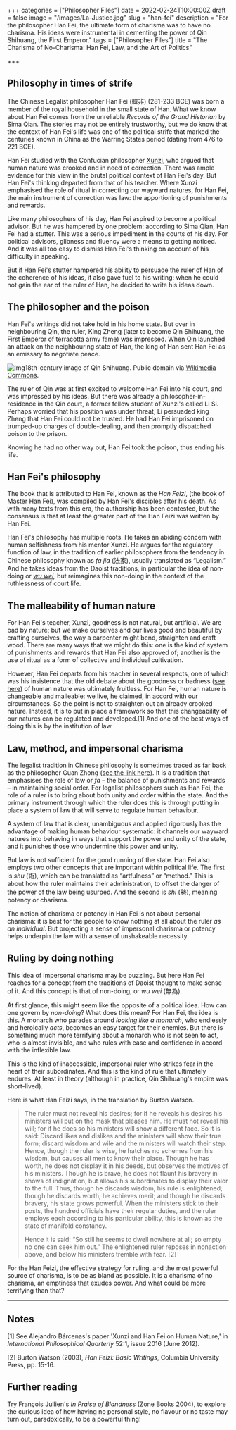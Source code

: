 +++
categories = ["Philosopher Files"]
date = 2022-02-24T10:00:00Z
draft = false
image = "/images/La-Justice.jpg"
slug = "han-fei"
description = "For the philosopher Han Fei, the ultimate form of charisma was to have no charisma. His ideas were instrumental in cementing the power of Qin Shihuang, the First Emperor."
tags = ["Philosopher Files"]
title = "The Charisma of No-Charisma: Han Fei, Law, and the Art of Politics"

+++

## Philosophy in times of strife

The Chinese Legalist philosopher Han Fei (韓非) (281-233 BCE) was born a  member of the royal household in the small state of Han. What we know  about Han Fei comes from the unreliable *Records of the Grand Historian* by Sima Qian. The stories may not be entirely trustworthy, but we do know  that the context of Han Fei's life was one of the political strife that  marked the centuries known in China as the Warring States period (dating from 476 to 221 BCE).

Han Fei studied with the Confucian philosopher [Xunzi](/xunzi), who argued that human nature was crooked and in need of correction.  There was ample evidence for this view in the brutal political context  of Han Fei's day. But Han Fei's thinking departed from that of his  teacher. Where Xunzi emphasised the role of ritual in correcting our  wayward natures, for Han Fei, the main instrument of correction was law: the apportioning of punishments and rewards.

Like many  philosophers of his day, Han Fei aspired to become a political advisor.  But he was hampered by one problem: according to Sima Qian, Han Fei had a stutter. This was a serious impediment in the courts of his day. For  political advisors, glibness and fluency were a means to getting  noticed. And it was all too easy to dismiss Han Fei's thinking on  account of his difficulty in speaking.

But if Han Fei's stutter  hampered his ability to persuade the ruler of Han of the coherence of  his ideas, it also gave fuel to his writing: when he could not gain the  ear of the ruler of Han, he decided to write his ideas down.

## The philosopher and the poison

Han Fei's writings did not take hold in his home state. But over in  neighbouring Qin, the ruler, King Zheng (later to become Qin Shihuang,  the First Emperor of terracotta army fame) was impressed. When Qin  launched an attack on the neighbouring state of Han, the king of Han  sent Han Fei as an emissary to negotiate peace. 

![img](/images/QinShiHuang18thCentury.jpg)18th-century image of Qin Shihuang. Public domain via [Wikimedia Commons](https://commons.wikimedia.org/wiki/File:QinShiHuang18thCentury.jpg).

The ruler of Qin was at first excited to welcome Han Fei into his court,  and was impressed by his ideas. But there was already a  philosopher-in-residence in the Qin court, a former fellow student of  Xunzi's called Li Si. Perhaps worried that his position was under  threat, Li persuaded king Zheng that Han Fei could not be trusted. He  had Han Fei imprisoned on trumped-up charges of double-dealing, and then promptly dispatched poison to the prison.

Knowing he had no other way out, Han Fei took the poison, thus ending his life.

## Han Fei's philosophy

The book that is attributed to Han Fei, known as the *Han Feizi*, (the book of Master Han Fei), was compiled by Han Fei's disciples after his death. As with many texts from this era, the authorship has been  contested, but the consensus is that at least the greater part of the  Han Feizi was written by Han Fei.

Han Fei's philosophy has  multiple roots. He takes an abiding concern with human selfishness from  his mentor Xunzi. He argues for the regulatory function of law, in the  tradition of earlier philosophers from the tendency in Chinese  philosophy known as *fa jia* (法家), usually translated as “Legalism.” And he takes ideas from the Daoist traditions, in particular the idea of non-doing or *[wu wei](/laozi/),* but reimagines this non-doing in the context of the ruthlessness of court life. 

## The malleability of human nature

For Han Fei's teacher, Xunzi, goodness is not natural, but artificial. We  are bad by nature; but we make ourselves and our lives good and  beautiful by crafting ourselves, the way a carpenter might bend,  straighten and craft wood. There are many ways that we might do this:  one is the kind of system of punishments and rewards that Han Fei also  approved of; another is the use of ritual as a form of collective and  individual cultivation.

However, Han Fei departs from his teacher  in several respects, one of which was his insistence that the old debate about the goodness or badness ([see here](/mencius/)) of human nature was ultimately fruitless. For Han Fei, human nature is  changeable and malleable: we live, he claimed, in accord with our  circumstances. So the point is not to straighten out an already crooked  nature. Instead, it is to put in place a framework so that this  changeability of our natures can be regulated and developed.[1] And one  of the best ways of doing this is by the institution of law.

## Law, method, and impersonal charisma

The legalist tradition in Chinese philosophy is sometimes traced as far back as the philosopher Guan Zhong ([see the link here](/guan-zhong)). It is a tradition that emphasises the role of law or *fa* – the balance of punishments and rewards – in maintaining social order. For legalist philosophers such as Han Fei, the role of a ruler is to  bring about both unity and order within the state. And the primary  instrument through which the ruler does this is through putting in place a system of law that will serve to regulate human behaviour.

A  system of law that is clear, unambiguous and applied rigorously has the  advantage of making human behaviour systematic: it channels our wayward  natures into behaving in ways that support the power and unity of the  state, and it punishes those who undermine this power and unity. 

But law is not sufficient for the good running of the state. Han Fei also  employs two other concepts that are important within political life. The first is *shu* (術), which can be translated as “artfulness” or  “method.” This is about how the ruler maintains their administration, to offset the danger of the power of the law being usurped. And the second is *shi* (勢), meaning potency or charisma.

The notion of  charisma or potency in Han Fei is not about personal charisma: it is  best for the people to know nothing at all about the ruler *as an individual*. But projecting a sense of impersonal charisma or potency helps underpin the law with a sense of unshakeable necessity.

## Ruling by doing nothing

This idea of impersonal charisma may be puzzling. But here Han Fei reaches  for a concept from the traditions of Daoist thought to make sense of it. And this concept is that of non-doing, or *wu wei* (無為).

At first glance, this might seem like the opposite of a political idea. How can one govern by *non-doing*? What does this mean? For Han Fei, the idea is this. A monarch who parades around *looking like a monarch*, who endlessly and heroically *acts*, becomes an easy target for their enemies. But there is something much  more terrifying about a monarch who is not seen to act, who is almost  invisible, and who rules with ease and confidence in accord with the  inflexible law. 

This is the kind of inaccessible, impersonal  ruler who strikes fear in the heart of their subordinates. And this is  the kind of rule that ultimately endures. At least in theory (although  in practice, Qin Shihuang's empire was short-lived).

Here is what Han Feizi says, in the translation by  Burton Watson.

> The ruler must not reveal his desires; for if he reveals his desires his  ministers will put on the mask that pleases him. He must not reveal his  will; for if he does so his ministers will show a different face. So it  is said: Discard likes and dislikes and the ministers will show their  true form; discard wisdom and wile and the ministers will watch their  step. Hence, though the ruler is wise, he hatches no schemes from his  wisdom, but causes all men to know their place. Though he has worth, he  does not display it in his deeds, but observes the motives of his  ministers. Though he is brave, he does not flaunt his bravery in shows  of indignation, but allows his subordinates to display their valor to  the full. Thus, though he discards wisdom, his rule is enlightened;  though he discards worth, he achieves merit; and though he discards  bravery, his state grows powerful. When the ministers stick to their  posts, the hundred officials have their regular duties, and the ruler  employs each according to his particular ability, this is known as the  state of manifold constancy.
>
> Hence it is said: “So still he seems to dwell nowhere at all; so empty no one can seek him out.” The  enlightened ruler reposes in nonaction above, and below his ministers  tremble with fear. [2]

 For the Han Feizi, the effective  strategy for ruling, and the most powerful source of charisma, is to be  as bland as possible. It is a charisma of no charisma, an emptiness that exudes power. And what could be more terrifying than that?

------

## Notes



[1] See Alejandro Bárcenas's paper 'Xunzi and Han Fei on Human Nature,' in *International Philosophical Quarterly* 52:1, issue 2016 (June 2012).

[2] Burton Watson (2003), *Han Feizi: Basic Writings*, Columbia University Press, pp. 15-16.

## Further reading

Try François Jullien's *In Praise of Blandness* (Zone Books 2004), to explore the curious idea of how having no personal  style, no flavour or no taste may turn out, paradoxically, to be a  powerful thing!
